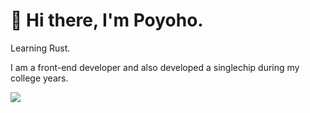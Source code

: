 # 👋 Hi there, I'm Poyoho.

Learning Rust.

I am a front-end developer and also developed a singlechip during my college years.

![](https://komarev.com/ghpvc/?username=poyoho)
